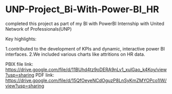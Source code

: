 # UNP-Project_Bi-With-Power-BI_HR

completed this project as part of my BI with PowerBI Internship with United Network of Professionals(UNP)

Key highlights:

1.contributed to the development of KPIs and dynamic, interactive power BI interfaces.
2.We included various charts like attritions on HR data.

PBIX file link: https://drive.google.com/file/d/11BUhd4tz9oDERA9nLv1_xulGao_k4Koy/view?usp=sharing
PDF link: https://drive.google.com/file/d/15QfOeyeNCdOguzP8LnSyKmZMYOPco1IW/view?usp=sharing

